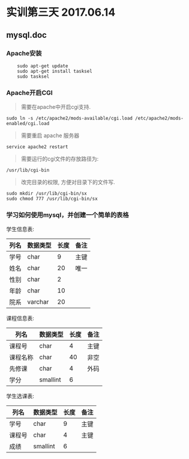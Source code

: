 # 实训第三天 2017.06.14
## mysql.doc
### Apache安装
```~
    sudo apt-get update
    sudo apt-get install tasksel
    sudo tasksel
```
### Apache开启CGI

>需要在apache中开启cgi支持.
```~
sudo ln -s /etc/apache2/mods-available/cgi.load /etc/apache2/mods-enabled/cgi.load
```
    
>需要重启 apache 服务器
```~
service apache2 restart
```

>需要运行的cgi文件的存放路径为:
```~
/usr/lib/cgi-bin
```

>改完目录的权限, 方便对目录下的文件写.
```~
sudo mkdir /usr/lib/cgi-bin/sx
sudo chmod 777 /usr/lib/cgi-bin/sx
```
### 学习如何使用mysql，并创建一个简单的表格
学生信息表:
  
| 列名 | 数据类型 | 长度 | 备注 |
 |------|--------|------|------|
| 学号 | char    | 9  |主键  |  
| 姓名 | char    | 20  |唯一  |  
| 性别 | char    | 2   |   |  
| 年龄 | char    | 10  |   |   
 | 院系 | varchar | 20  |   |  

 课程信息表:
 
 | 列名 | 数据类型 | 长度 | 备注 |  
 |------|--------|------|------|  
| 课程号 | char   | 4  |主键  |  
| 课程名称 | char | 40  |非空  |  
| 先修课 | char | 4  | 外码  |  
| 学分 | smallint | 6   |   |  
 
 学生选课表:
 
 | 列名 | 数据类型 | 长度 | 备注 |  
 |------|--------|------|------|  
 | 学号 | char   | 9  |主键  |  
| 课程号 | char | 4  | 主键  |  
| 成绩 | smallint | 6 |   |   
